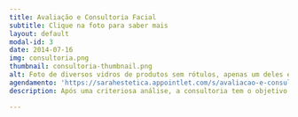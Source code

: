 ```yaml
---
title: Avaliação e Consultoria Facial
subtitle: Clique na foto para saber mais
layout: default
modal-id: 3
date: 2014-07-16
img: consultoria.png
thumbnail: consultoria-thumbnail.png
alt: Foto de diversos vidros de produtos sem rótulos, apenas um deles escrito OIL, sugerindo serem os produtos indicados na consultoria.
agendamento: 'https://sarahestetica.appointlet.com/s/avaliacao-e-consultoria-facial'
description: Após uma criteriosa análise, a consultoria tem o objetivo de sanar dúvidas relacionadas a seu tipo de pele e necessidades, através da elaboração de uma rotina de cuidados e sugestões de tratamentos personalizados. É possível adicionar a consultoria a outro serviço avulso (o valor passa a ser um acréscimo sobre o serviço escolhido), basta informar na mensagem no momento do agendamento.

---
```

